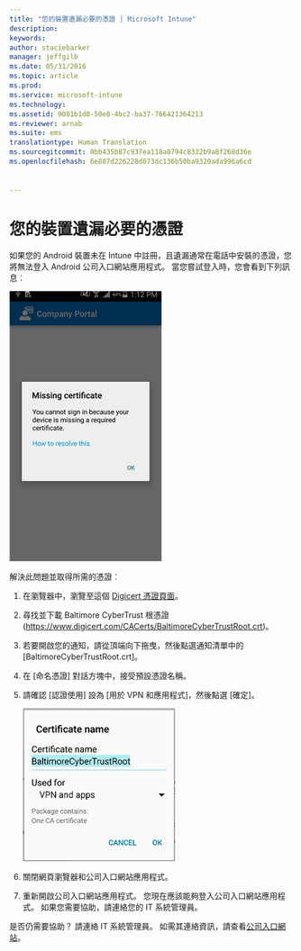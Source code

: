 ```yaml
---
title: "您的裝置遺漏必要的憑證 | Microsoft Intune"
description: 
keywords: 
author: staciebarker
manager: jeffgilb
ms.date: 05/31/2016
ms.topic: article
ms.prod: 
ms.service: microsoft-intune
ms.technology: 
ms.assetid: 9081b1d8-50e8-4bc2-ba37-766421364213
ms.reviewer: arnab
ms.suite: ems
translationtype: Human Translation
ms.sourcegitcommit: 0bb435b87c937ea118a0794c8332b9a8f268d36e
ms.openlocfilehash: 6e887d226228d073dc136b50ba9320ada996a6cd


---
```



# 您的裝置遺漏必要的憑證
如果您的 Android 裝置未在 Intune 中註冊，且遺漏通常在電話中安裝的憑證，您將無法登入 Android 公司入口網站應用程式。 當您嘗試登入時，您會看到下列訊息︰

![andr-cert-install-cert-missing](./media/andr-cert_install-1-cert_missing.png)

解決此問題並取得所需的憑證︰

1.  在瀏覽器中，瀏覽至這個 [Digicert 憑證頁面](https://www.digicert.com/digicert-root-certificates.htm)。

2.  尋找並下載 Baltimore CyberTrust 根憑證 (https://www.digicert.com/CACerts/BaltimoreCyberTrustRoot.crt)。

3.  若要開啟您的通知，請從頂端向下拖曳，然後點選通知清單中的 [BaltimoreCyberTrustRoot.crt]。

4.  在 [命名憑證] 對話方塊中，接受預設憑證名稱。

5. 請確認 [認證使用] 設為 [用於 VPN 和應用程式]，然後點選 [確定]。

    ![andr-cert-install-add-cert-name](./media/andr-cert_install-2-add_cert_name.png)

6. 關閉網頁瀏覽器和公司入口網站應用程式。

7. 重新開啟公司入口網站應用程式。 您現在應該能夠登入公司入口網站應用程式。 如果您需要協助，請連絡您的 IT 系統管理員。

是否仍需要協助？ 請連絡 IT 系統管理員。 如需其連絡資訊，請查看[公司入口網站](http://portal.manage.microsoft.com)。


<!--HONumber=Jun16_HO4-->


